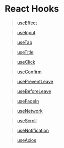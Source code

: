 # React Hooks

> [useEffect](https://github.com/sjh9391985/TIL/blob/main/React/useEffect.js)

> [useInput](https://github.com/sjh9391985/TIL/blob/main/React/useInput.js)

> [useTab](https://github.com/sjh9391985/TIL/blob/main/React/useTab.js)

> [useTitle](https://github.com/sjh9391985/TIL/blob/main/React/useTitle.js)

> [useClick](https://github.com/sjh9391985/TIL/blob/main/React/useClick.js)

> [useConfirm](https://github.com/sjh9391985/TIL/blob/main/React/useConfirm.js)

> [usePreventLeave](https://github.com/sjh9391985/TIL/blob/main/React/usePreventLeave.js)

> [useBeforeLeave](https://github.com/sjh9391985/TIL/blob/main/React/useBeforeLeave.js)

> [useFadeIn](https://github.com/sjh9391985/TIL/blob/main/React/useFadeIn.js)

> [useNetwork](https://github.com/sjh9391985/TIL/blob/main/React/useNetwork.js)

> [useScroll](https://github.com/sjh9391985/TIL/blob/main/React/useScroll.js)

> [useNotification](https://github.com/sjh9391985/TIL/blob/main/React/useNotification.js)

> [useAxios](https://github.com/sjh9391985/TIL/blob/main/React/useAxios.js)
